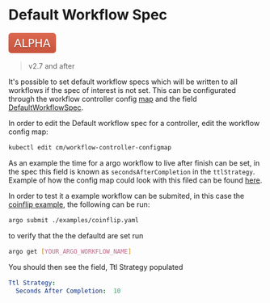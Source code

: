 # Default Workflow Spec

![alpha](assets/alpha.svg)

> v2.7 and after

It's possible to set default workflow specs which will be written to all workflows if the spec of interest is not set. This can be configurated through the 
workflow controller config [map](../workflow/config/config.go#L11) and the field [DefaultWorkflowSpec](../workflow/config/config.go#L69). 


In order to edit the Default workflow spec for a controller, edit the workflow config map: 


```bash 
kubectl edit cm/workflow-controller-configmap
```


As an example the time for a argo workflow to live after finish can be set, in the spec this field is known as ```secondsAfterCompletion``` in the ```ttlStrategy```. Example of how the config map could look with this filed can be found [here](./workflow-controller-configmap.yaml).

In order to test it a example workflow can be submited, in this case the [coinflip example](../examples/coinflip.yaml), the following can be run:

```bash 
argo submit ./examples/coinflip.yaml
```

to verify that the the defaultd are set run 

```bash
argo get [YOUR_ARGO_WORKFLOW_NAME]
```

You should then see the field, Ttl Strategy populated
```yaml
Ttl Strategy:
  Seconds After Completion:  10
```

